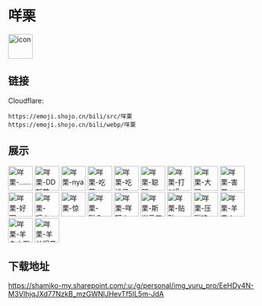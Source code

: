 # 咩栗
<img src="https://emoji.shojo.cn/bili/src/咩栗/icon.png" width="50" height="50" alt="icon">

## 链接
Cloudflare:
```
https://emoji.shojo.cn/bili/src/咩栗
https://emoji.shojo.cn/bili/webp/咩栗
```
## 展示
<img src="https://emoji.shojo.cn/bili/src/咩栗/咩栗-…….png" width="50" height="50" alt="咩栗-……">
<img src="https://emoji.shojo.cn/bili/src/咩栗/咩栗-DD斩首.png" width="50" height="50" alt="咩栗-DD斩首">
<img src="https://emoji.shojo.cn/bili/src/咩栗/咩栗-nya.png" width="50" height="50" alt="咩栗-nya">
<img src="https://emoji.shojo.cn/bili/src/咩栗/咩栗-吃草.png" width="50" height="50" alt="咩栗-吃草">
<img src="https://emoji.shojo.cn/bili/src/咩栗/咩栗-吃桃子.png" width="50" height="50" alt="咩栗-吃桃子">
<img src="https://emoji.shojo.cn/bili/src/咩栗/咩栗-聪明.png" width="50" height="50" alt="咩栗-聪明">
<img src="https://emoji.shojo.cn/bili/src/咩栗/咩栗-打call.png" width="50" height="50" alt="咩栗-打call">
<img src="https://emoji.shojo.cn/bili/src/咩栗/咩栗-大哭.png" width="50" height="50" alt="咩栗-大哭">
<img src="https://emoji.shojo.cn/bili/src/咩栗/咩栗-害羞.png" width="50" height="50" alt="咩栗-害羞">
<img src="https://emoji.shojo.cn/bili/src/咩栗/咩栗-好耶.png" width="50" height="50" alt="咩栗-好耶">
<img src="https://emoji.shojo.cn/bili/src/咩栗/咩栗-哼！.png" width="50" height="50" alt="咩栗-哼！">
<img src="https://emoji.shojo.cn/bili/src/咩栗/咩栗-惊.png" width="50" height="50" alt="咩栗-惊">
<img src="https://emoji.shojo.cn/bili/src/咩栗/咩栗-咩？.png" width="50" height="50" alt="咩栗-咩？">
<img src="https://emoji.shojo.cn/bili/src/咩栗/咩栗-咩呀！.png" width="50" height="50" alt="咩栗-咩呀！">
<img src="https://emoji.shojo.cn/bili/src/咩栗/咩栗-斯米马三.png" width="50" height="50" alt="咩栗-斯米马三">
<img src="https://emoji.shojo.cn/bili/src/咩栗/咩栗-贴贴.png" width="50" height="50" alt="咩栗-贴贴">
<img src="https://emoji.shojo.cn/bili/src/咩栗/咩栗-压咩咯.png" width="50" height="50" alt="咩栗-压咩咯">
<img src="https://emoji.shojo.cn/bili/src/咩栗/咩栗-羊来！.png" width="50" height="50" alt="咩栗-羊来！">
<img src="https://emoji.shojo.cn/bili/src/咩栗/咩栗-羊名立万.png" width="50" height="50" alt="咩栗-羊名立万">
<img src="https://emoji.shojo.cn/bili/src/咩栗/咩栗-羊羊得意.png" width="50" height="50" alt="咩栗-羊羊得意">

## 下载地址

https://shamiko-my.sharepoint.com/:u:/g/personal/img_yuru_pro/EeHDy4N-M3VIhjqJXd77NzkB_mzGWNlJHevTf5IL5m-JdA